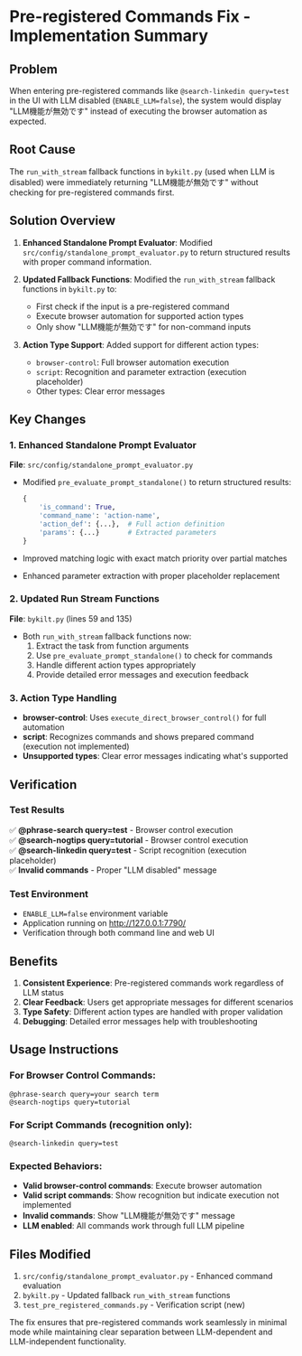 # Pre-registered Commands Fix - Implementation Summary

## Problem
When entering pre-registered commands like `@search-linkedin query=test` in the UI with LLM disabled (`ENABLE_LLM=false`), the system would display "LLM機能が無効です" instead of executing the browser automation as expected.

## Root Cause
The `run_with_stream` fallback functions in `bykilt.py` (used when LLM is disabled) were immediately returning "LLM機能が無効です" without checking for pre-registered commands first.

## Solution Overview
1. **Enhanced Standalone Prompt Evaluator**: Modified `src/config/standalone_prompt_evaluator.py` to return structured results with proper command information.

2. **Updated Fallback Functions**: Modified the `run_with_stream` fallback functions in `bykilt.py` to:
   - First check if the input is a pre-registered command
   - Execute browser automation for supported action types
   - Only show "LLM機能が無効です" for non-command inputs

3. **Action Type Support**: Added support for different action types:
   - `browser-control`: Full browser automation execution
   - `script`: Recognition and parameter extraction (execution placeholder)
   - Other types: Clear error messages

## Key Changes

### 1. Enhanced Standalone Prompt Evaluator
**File**: `src/config/standalone_prompt_evaluator.py`

- Modified `pre_evaluate_prompt_standalone()` to return structured results:
  ```python
  {
      'is_command': True,
      'command_name': 'action-name',
      'action_def': {...},  # Full action definition
      'params': {...}       # Extracted parameters
  }
  ```

- Improved matching logic with exact match priority over partial matches
- Enhanced parameter extraction with proper placeholder replacement

### 2. Updated Run Stream Functions
**File**: `bykilt.py` (lines 59 and 135)

- Both `run_with_stream` fallback functions now:
  1. Extract the task from function arguments
  2. Use `pre_evaluate_prompt_standalone()` to check for commands
  3. Handle different action types appropriately
  4. Provide detailed error messages and execution feedback

### 3. Action Type Handling
- **browser-control**: Uses `execute_direct_browser_control()` for full automation
- **script**: Recognizes commands and shows prepared command (execution not implemented)
- **Unsupported types**: Clear error messages indicating what's supported

## Verification

### Test Results
✅ **@phrase-search query=test** - Browser control execution  
✅ **@search-nogtips query=tutorial** - Browser control execution  
✅ **@search-linkedin query=test** - Script recognition (execution placeholder)  
✅ **Invalid commands** - Proper "LLM disabled" message  

### Test Environment
- `ENABLE_LLM=false` environment variable
- Application running on http://127.0.0.1:7790/
- Verification through both command line and web UI

## Benefits
1. **Consistent Experience**: Pre-registered commands work regardless of LLM status
2. **Clear Feedback**: Users get appropriate messages for different scenarios
3. **Type Safety**: Different action types are handled with proper validation
4. **Debugging**: Detailed error messages help with troubleshooting

## Usage Instructions

### For Browser Control Commands:
```
@phrase-search query=your search term
@search-nogtips query=tutorial
```

### For Script Commands (recognition only):
```
@search-linkedin query=test
```

### Expected Behaviors:
- **Valid browser-control commands**: Execute browser automation
- **Valid script commands**: Show recognition but indicate execution not implemented
- **Invalid commands**: Show "LLM機能が無効です" message
- **LLM enabled**: All commands work through full LLM pipeline

## Files Modified
1. `src/config/standalone_prompt_evaluator.py` - Enhanced command evaluation
2. `bykilt.py` - Updated fallback `run_with_stream` functions
3. `test_pre_registered_commands.py` - Verification script (new)

The fix ensures that pre-registered commands work seamlessly in minimal mode while maintaining clear separation between LLM-dependent and LLM-independent functionality.
